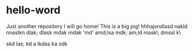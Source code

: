 # hello-word
Just another repository
I will go home! This is a big pig!
hhhajsndlasd nakld nnaslkn dlak; dlask mdak mdak 'md' amd;lsa mdk; am;ld maskl; dmssl k\\

skd las;
kd a
 lkdas
  ka sdk
  
